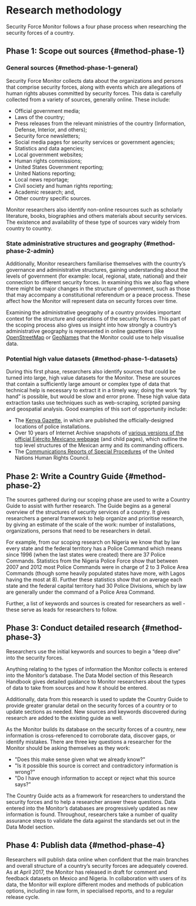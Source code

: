 # Research methodology

Security Force Monitor follows a four phase process when researching the security forces of a country.

## Phase 1: Scope out sources {#method-phase-1}

### General sources {#method-phase-1-general}
Security Force Monitor collects data about the organizations and persons that comprise security forces, along with events which are allegations of human rights abuses committed by security forces. This data is carefully collected from a variety of sources,  generally online. These include:

 * Official government media; 
 * Laws of the country;
 * Press releases from the relevant ministries of the country (Information, Defense, Interior, and others);
 * Security force newsletters;
 * Social media pages for security services or government agencies;
 * Statistics and data agencies;
 * Local government websites;
 * Human rights commissions;
 * United States Government reporting;
 * United Nations reporting;
 * Local news reportage;
 * Civil society and human rights reporting;
 * Academic research; and,
 * Other country specific sources.

Monitor researchers also identify non-online resources such as scholarly literature, books, biographies and others materials about security services. The existence and availability of these type of sources vary widely from country to country.

### State administrative structures and geography {#method-phase-2-admin}

Additionally, Monitor researchers familiarise themselves with the country’s governance and administrative structures, gaining understanding about the levels of government (for example: local, regional, state, national) and their connection to different security forces. In examining this we also flag where there might be major changes in the structure of government, such as those that may accompany a constitutional referendum or a peace process. These affect how the Monitor will represent data on security forces over time. 

Examining the administrative geography of a country provides important context for the structure and operations of the security forces. This part of the scoping process also gives us insight into how strongly a country’s administrative geography is represented in online gazetteers (like [OpenStreetMap](https://nominatim.openstreetmap.org/) or [GeoNames](https://www.geonames.org) that the Monitor could use to help visualise data.

### Potential high value datasets {#method-phase-1-datasets}

During this first phase, researchers also identify sources that could be turned into large, high value datasets for the Monitor. These are sources that contain a sufficiently large amount or complex type of data that technical help is necessary to extract it in a timely way; doing the work “by hand” is possible, but would be slow and error prone. These high value data extraction tasks use techniques such as web-scraping, scripted parsing and geospatial analysis. Good examples of this sort of opportunity include:

 * The [Kenya Gazette](http://www.kenyalaw.org/kenya_gazette/), in which are published the officially-designed locations of police installations. 
 * Over 10 years of Internet Archive snapshots of [various versions of the official Ejército Mexicano webpage](https://web.archive.org/web/20050908175401/http://www.sedena.gob.mx/ejercito/comandancias/index.html) (and child pages), which outline the top level structures of the Mexican army and its commanding officers. 
 * The [Communications Reports of Special Procedures](http://www.ohchr.org/EN/HRBodies/SP/Pages/CommunicationsreportsSP.aspx) of the United Nations Human Rights Council.

## Phase 2: Write a Country Guide {#method-phase-2}

The sources gathered during our scoping phase are used to write a Country Guide to assist with further research.
The Guide begins as a general overview of the structures of security services of a country. It gives researchers a general framework to help organize and prioritise research, by giving an estimate of the scale of the work: number of installations, organizations, persons that need to be researchers in detail. 

For example, from our scoping research on Nigeria we know that by law every state and the federal territory has a Police Command which means since 1996 (when the last states were created) there are 37 Police Commands. Statistics from the Nigeria Police Force show that between 2007 and 2012 most Police Commands were in charge of 2 to 3 Police Area Commands (though some heavily populated states have more, with Lagos having the most at 8). Further these statistics show that on average each state and the federal capital territory had 30 Police Divisions, which by law are generally under the command of a Police Area Command.

Further, a list of keywords and sources is created for researchers as well - these serve as leads for researchers to follow. 

## Phase 3: Conduct detailed research {#method-phase-3}

Researchers use the initial keywords and sources to begin a “deep dive” into the security forces. 

Anything relating to the types of information the Monitor collects is entered into the Monitor’s database. The Data Model section of this Research Handbook gives detailed guidance to Monitor researchers about the types of data to take from sources and how it should be entered. 

Additionally, data from this research is used to update the Country Guide to provide greater granular detail on the security forces of a country or to update sections as needed. New sources and keywords discovered during research are added to the existing guide as well.

As the Monitor builds its database on the security forces of a country, new information is cross-referenced to corroborate data, discover gaps, or identify mistakes. There are three key questions a researcher for the Monitor should be asking themselves as they work:

 * "Does this make sense given what we already know?"
 * "Is it possible this source is correct and contradictory information is wrong?"
 * "Do I have enough information to accept or reject what this source says?"

The Country Guide acts as a framework for researchers to understand the security forces and to help a researcher answer these questions.
Data entered into the Monitor’s databases are progressively updated as new information is found. Throughout, researchers take a number of quality assurance steps to validate the data against the standards set out in the Data Model section. 

## Phase 4: Publish data {#method-phase-4}

Researchers will publish data online when confident that the main branches and overall structure of a country’s security forces are adequately covered. As at April 2017, the Monitor has released in draft for comment and feedback datasets on Mexico and Nigeria. In collaboration with users of its data, the Monitor will explore different modes and methods of publication options, including in raw form, in specialised reports, and to a regular release cycle. 
